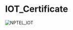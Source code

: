 # IOT_Certificate

![NPTEL_IOT](https://github.com/ZakeerS/IOT_Certificate/assets/135118498/962f8e95-df2d-44d3-86ad-8a08604c18ab)
